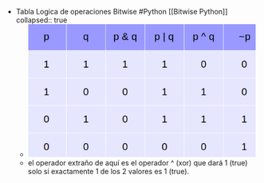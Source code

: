 - Tabla Logica de operaciones Bitwise #Python [[Bitwise Python]]
collapsed:: true
	- ![image.png](../assets/image_1647025361853_0.png)
	- el operador extraño de aquí es el operador ^ (xor) que dará 1 (true) solo si exactamente 1 de los 2 valores es 1 (true).